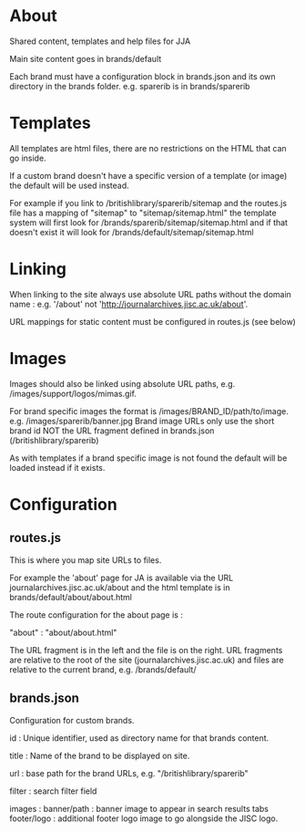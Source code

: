 About
=====

Shared content, templates and help files for JJA

Main site content goes in brands/default

Each brand must have a configuration block in brands.json and its own directory in the brands folder. e.g. sparerib is in brands/sparerib

Templates
=========

All templates are html files, there are no restrictions on the HTML that can go inside.

If a custom brand doesn't have a specific version of a template (or image) the default will be used instead.

For example if you link to /britishlibrary/sparerib/sitemap and the routes.js file has a mapping of "sitemap" to "sitemap/sitemap.html" the template
system will first look for /brands/sparerib/sitemap/sitemap.html and if that doesn't exist it will look for /brands/default/sitemap/sitemap.html

Linking
=======

When linking to the site always use absolute URL paths without the domain name : e.g. '/about' not 'http://journalarchives.jisc.ac.uk/about'.

URL mappings for static content must be configured in routes.js (see below)

Images
======

Images should also be linked using absolute URL paths, e.g. /images/support/logos/mimas.gif.

For brand specific images the format is /images/BRAND_ID/path/to/image. e.g. /images/sparerib/banner.jpg
Brand image URLs only use the short brand id NOT the URL fragment defined in brands.json (/britishlibrary/sparerib)

As with templates if a brand specific image is not found the default will be loaded instead if it exists.

Configuration
=============

routes.js
---------

This is where you map site URLs to files.

For example the 'about' page for JA is available via the URL journalarchives.jisc.ac.uk/about and the html template is in brands/default/about/about.html
 
The route configuration for the about page is :
 
 "about" : "about/about.html"
 
The URL fragment is in the left and the file is on the right. URL fragments are relative to the root of the site (journalarchives.jisc.ac.uk) and files are 
relative to the current brand, e.g. /brands/default/

brands.json
-----------

Configuration for custom brands.

id    : Unique identifier, used as directory name for that brands content.

title : Name of the brand to be displayed on site.

url   : base path for the brand URLs, e.g. "/britishlibrary/sparerib"

filter : search filter field

images :
  banner/path : banner image to appear in search results tabs
  footer/logo : additional footer logo image to go alongside the JISC logo.